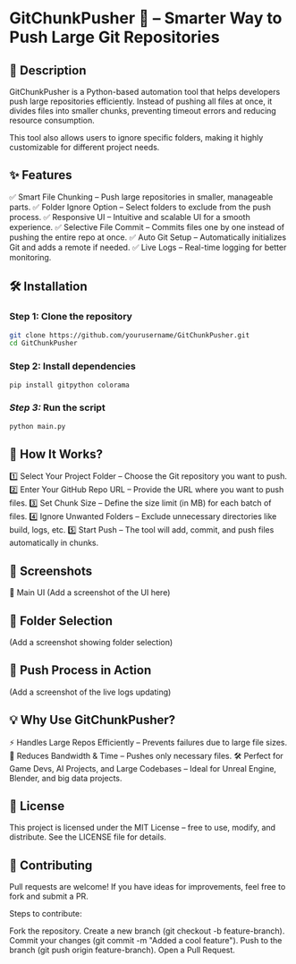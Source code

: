 # GitChunkPusher 🚀 – Smarter Way to Push Large Git Repositories



## 📌 Description
GitChunkPusher is a Python-based automation tool that helps developers push large repositories efficiently. Instead of pushing all files at once, it divides files into smaller chunks, preventing timeout errors and reducing resource consumption.

This tool also allows users to ignore specific folders, making it highly customizable for different project needs.

## ✨ Features
✅ Smart File Chunking – Push large repositories in smaller, manageable parts.
✅ Folder Ignore Option – Select folders to exclude from the push process.
✅ Responsive UI – Intuitive and scalable UI for a smooth experience.
✅ Selective File Commit – Commits files one by one instead of pushing the entire repo at once.
✅ Auto Git Setup – Automatically initializes Git and adds a remote if needed.
✅ Live Logs – Real-time logging for better monitoring.

## 🛠️ Installation
### **Step 1:** Clone the repository
```bash
git clone https://github.com/yourusername/GitChunkPusher.git
cd GitChunkPusher
```
### **Step 2:** Install dependencies
```bash
pip install gitpython colorama
```
### ***Step 3:*** Run the script
```bash
python main.py
```

## 🚀 How It Works?
1️⃣ Select Your Project Folder – Choose the Git repository you want to push.
2️⃣ Enter Your GitHub Repo URL – Provide the URL where you want to push files.
3️⃣ Set Chunk Size – Define the size limit (in MB) for each batch of files.
4️⃣ Ignore Unwanted Folders – Exclude unnecessary directories like build, logs, etc.
5️⃣ Start Push – The tool will add, commit, and push files automatically in chunks.

## 📸 Screenshots
🚀 Main UI
(Add a screenshot of the UI here)

## 📂 Folder Selection
(Add a screenshot showing folder selection)

## 🔄 Push Process in Action
(Add a screenshot of the live logs updating)

## 💡 Why Use GitChunkPusher?
⚡ Handles Large Repos Efficiently – Prevents failures due to large file sizes.
🎯 Reduces Bandwidth & Time – Pushes only necessary files.
🛠️ Perfect for Game Devs, AI Projects, and Large Codebases – Ideal for Unreal Engine, Blender, and big data projects.

## 📜 License
This project is licensed under the MIT License – free to use, modify, and distribute.
See the LICENSE file for details.

## 🙌 Contributing
Pull requests are welcome! If you have ideas for improvements, feel free to fork and submit a PR.

Steps to contribute:

Fork the repository.
Create a new branch (git checkout -b feature-branch).
Commit your changes (git commit -m "Added a cool feature").
Push to the branch (git push origin feature-branch).
Open a Pull Request.
